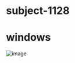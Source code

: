 # subject-1128
# windows
![image](https://user-images.githubusercontent.com/89338401/143732857-5716d7a2-70e8-4928-a2a9-8305901ec095.png)
